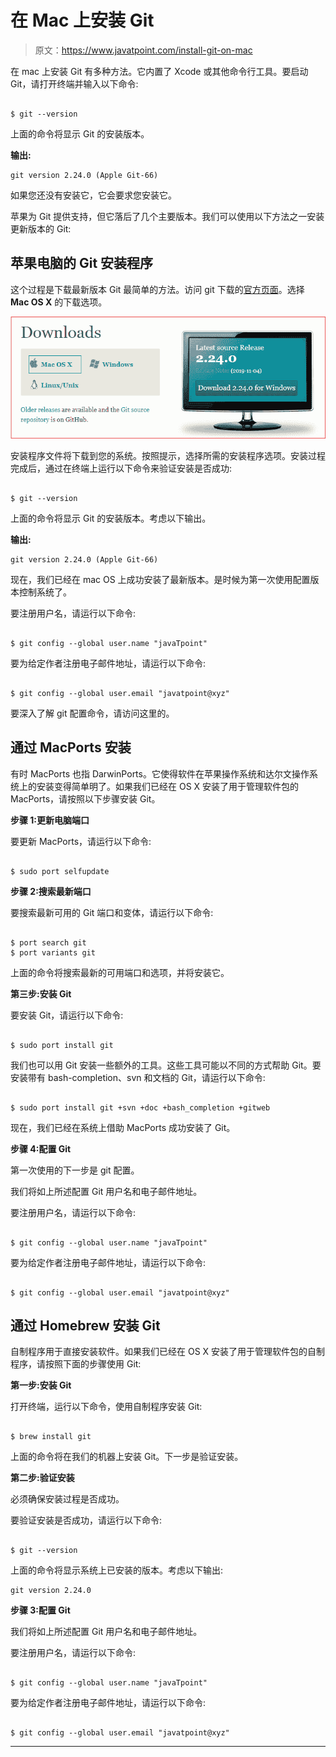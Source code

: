 # 在 Mac 上安装 Git

> 原文：<https://www.javatpoint.com/install-git-on-mac>

在 mac 上安装 Git 有多种方法。它内置了 Xcode 或其他命令行工具。要启动 Git，请打开终端并输入以下命令:

```

$ git --version

```

上面的命令将显示 Git 的安装版本。

**输出:**

```
git version 2.24.0 (Apple Git-66)

```

如果您还没有安装它，它会要求您安装它。

苹果为 Git 提供支持，但它落后了几个主要版本。我们可以使用以下方法之一安装更新版本的 Git:

## 苹果电脑的 Git 安装程序

这个过程是下载最新版本 Git 最简单的方法。访问 git 下载的[官方页面](https://git-scm.com/downloads)。选择 **Mac OS X** 的下载选项。

![Install Git on Mac](img/9061aa9f0487c85f9c9031baf3ff299c.png)

安装程序文件将下载到您的系统。按照提示，选择所需的安装程序选项。安装过程完成后，通过在终端上运行以下命令来验证安装是否成功:

```

$ git --version

```

上面的命令将显示 Git 的安装版本。考虑以下输出。

**输出:**

```
git version 2.24.0 (Apple Git-66)

```

现在，我们已经在 mac OS 上成功安装了最新版本。是时候为第一次使用配置版本控制系统了。

要注册用户名，请运行以下命令:

```

$ git config --global user.name "javaTpoint"

```

要为给定作者注册电子邮件地址，请运行以下命令:

```

$ git config --global user.email "javatpoint@xyz"

```

要深入了解 git 配置命令，请访问这里的。

## 通过 MacPorts 安装

有时 MacPorts 也指 DarwinPorts。它使得软件在苹果操作系统和达尔文操作系统上的安装变得简单明了。如果我们已经在 OS X 安装了用于管理软件包的 MacPorts，请按照以下步骤安装 Git。

**步骤 1:更新电脑端口**

要更新 MacPorts，请运行以下命令:

```

$ sudo port selfupdate

```

**步骤 2:搜索最新端口**

要搜索最新可用的 Git 端口和变体，请运行以下命令:

```

$ port search git
$ port variants git

```

上面的命令将搜索最新的可用端口和选项，并将安装它。

**第三步:安装 Git**

要安装 Git，请运行以下命令:

```

$ sudo port install git

```

我们也可以用 Git 安装一些额外的工具。这些工具可能以不同的方式帮助 Git。要安装带有 bash-completion、svn 和文档的 Git，请运行以下命令:

```

$ sudo port install git +svn +doc +bash_completion +gitweb

```

现在，我们已经在系统上借助 MacPorts 成功安装了 Git。

**步骤 4:配置 Git**

第一次使用的下一步是 git 配置。

我们将如上所述配置 Git 用户名和电子邮件地址。

要注册用户名，请运行以下命令:

```

$ git config --global user.name "javaTpoint"

```

要为给定作者注册电子邮件地址，请运行以下命令:

```

$ git config --global user.email "javatpoint@xyz"

```

## 通过 Homebrew 安装 Git

自制程序用于直接安装软件。如果我们已经在 OS X 安装了用于管理软件包的自制程序，请按照下面的步骤使用 Git:

**第一步:安装 Git**

打开终端，运行以下命令，使用自制程序安装 Git:

```

$ brew install git

```

上面的命令将在我们的机器上安装 Git。下一步是验证安装。

**第二步:验证安装**

必须确保安装过程是否成功。

要验证安装是否成功，请运行以下命令:

```

$ git --version

```

上面的命令将显示系统上已安装的版本。考虑以下输出:

```
git version 2.24.0

```

**步骤 3:配置 Git**

我们将如上所述配置 Git 用户名和电子邮件地址。

要注册用户名，请运行以下命令:

```

$ git config --global user.name "javaTpoint"

```

要为给定作者注册电子邮件地址，请运行以下命令:

```

$ git config --global user.email "javatpoint@xyz"

```

* * *